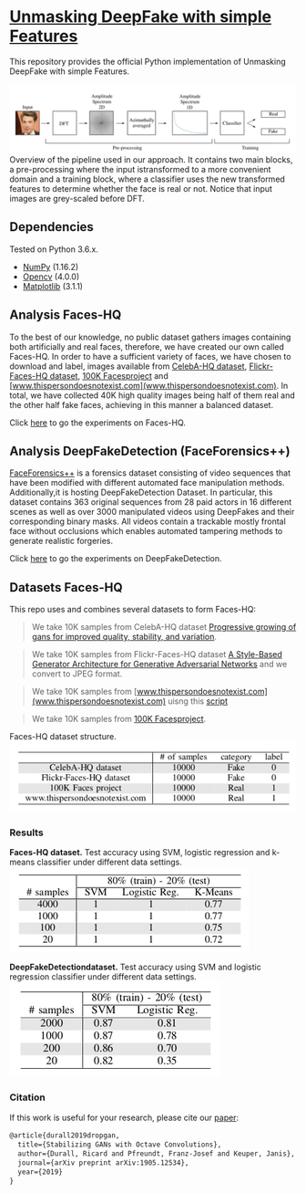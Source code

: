 # [Unmasking DeepFake with simple Features](https://arxiv.org/abs/1905.12534)

This repository provides the official Python implementation of Unmasking DeepFake with simple Features. 

![Overview of the pipeline](imgs/pipeline.png) 
Overview of the pipeline used in our approach. It contains two main blocks, a pre-processing where the input istransformed to a more convenient domain and a 
training block, where a classifier uses the new transformed features to determine whether the face is real or not. Notice that input images are grey-scaled 
before DFT.

## Dependencies
Tested on Python 3.6.x.
* [NumPy](http://www.numpy.org/) (1.16.2)
* [Opencv](https://opencv.org/opencv-4-0/) (4.0.0)
* [Matplotlib](https://matplotlib.org/) (3.1.1)



## Analysis Faces-HQ
To the best of our knowledge, no public dataset gathers images containing both artificially and real faces, therefore, we have created our own called Faces-HQ.
In order to have a sufficient variety of faces, we have chosen to download and label, images available from [CelebA-HQ dataset](https://arxiv.org/abs/1710.10196),
[Flickr-Faces-HQ dataset](https://arxiv.org/abs/1812.04948), [100K Facesproject](https://generated.photos/) and [www.thispersondoesnotexist.com](www.thispersondoesnotexist.com). 
In total, we have collected 40K high quality images being half of them real and the other half fake faces, achieving in this manner a balanced dataset.

Click [here](/Experiments_Faces-HQ) to go the experiments on Faces-HQ.

## Analysis DeepFakeDetection (FaceForensics++)
 [FaceForensics++](https://github.com/ondyari/FaceForensics) is a forensics dataset consisting of video sequences that have been modified with
different automated face manipulation methods. Additionally,it is hosting DeepFakeDetection Dataset. In particular, this dataset contains 363 original
sequences from 28 paid actors in 16 different scenes as well as over 3000 manipulated videos using DeepFakes and their corresponding binary masks.
All videos contain a trackable mostly frontal face without occlusions which enables automated tampering methods to generate realistic forgeries.

Click [here](/Experiments_DeepFakeDetection) to go the experiments on DeepFakeDetection.


## Datasets Faces-HQ

This repo uses and combines several datasets to form Faces-HQ:


>We take 10K samples from CelebA-HQ dataset [Progressive growing of gans for improved quality, stability, and variation](https://arxiv.org/abs/1710.10196). 

>We take 10K samples from Flickr-Faces-HQ dataset [A Style-Based Generator Architecture for Generative Adversarial Networks](https://arxiv.org/abs/1812.04948)
and we convert to JPEG format.
 
>We take 10K samples from [www.thispersondoesnotexist.com](www.thispersondoesnotexist.com) uisng this 
[script](https://github.com/rayheffer/tpdne/blob/master/tpdne.sh)

>We take 10K samples from [100K Facesproject](https://generated.photos/).

Faces-HQ dataset structure.
![Datset](imgs/dataset.png) 

### Results

<b>Faces-HQ dataset.</b>
Test accuracy using SVM, logistic regression and k-means classifier under different data settings.
![Faces-HQ](imgs/results1.png) 

<b>DeepFakeDetectiondataset.</b>
Test accuracy using SVM and logistic regression classifier under different data settings.
![DeepFakeDetection](imgs/results2.png)


### Citation
If this work is useful for your research, please cite our [paper](https://arxiv.org/abs/1905.12534):
```
@article{durall2019dropgan,
  title={Stabilizing GANs with Octave Convolutions},
  author={Durall, Ricard and Pfreundt, Franz-Josef and Keuper, Janis},
  journal={arXiv preprint arXiv:1905.12534},
  year={2019}
}
```
